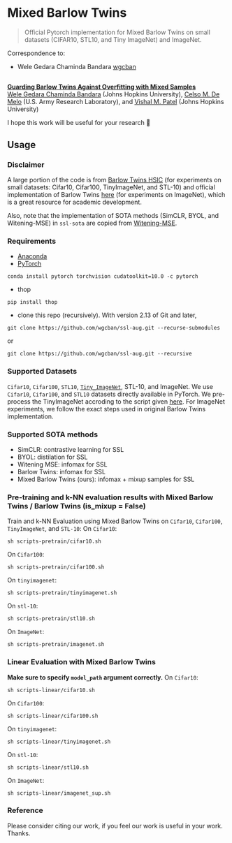 # Mixed Barlow Twins

> Official Pytorch implementation for Mixed Barlow Twins on small datasets (CIFAR10, STL10, and Tiny ImageNet) and ImageNet.

Correspondence to: 
  - Wele Gedara Chaminda Bandara [wgcban](https://www.wgcban.com)

##
[**Guarding Barlow Twins Against Overfitting with Mixed Samples**](https://arxiv.org/pdf/)<br>
[Wele Gedara Chaminda Bandara](https://www.wgcban.com) (Johns Hopkins University), [Celso M. De Melo](https://celsodemelo.net) (U.S. Army Research Laboratory), and [Vishal M. Patel](https://engineering.jhu.edu/vpatel36/) (Johns Hopkins University) <br>

I hope this work will be useful for your research :smiling_face_with_three_hearts: 

## Usage

### Disclaimer
A large portion of the code is from [Barlow Twins HSIC](https://github.com/yaohungt/Barlow-Twins-HSIC) (for experiments on small datasets: Cifar10, Cifar100, TinyImageNet, and STL-10) and official implementation of Barlow Twins [here](https://github.com/facebookresearch/barlowtwins) (for experiments on ImageNet), which is a great resource for academic development.

Also, note that the implementation of SOTA methods (SimCLR, BYOL, and Witening-MSE) in `ssl-sota` are copied from [Witening-MSE](https://github.com/htdt/self-supervised).

### Requirements
- [Anaconda](https://www.anaconda.com/download/)
- [PyTorch](https://pytorch.org)
```
conda install pytorch torchvision cudatoolkit=10.0 -c pytorch
```
- thop
```
pip install thop
```

- clone this repo (recursively). 
With version 2.13 of Git and later,
```
git clone https://github.com/wgcban/ssl-aug.git --recurse-submodules
```
or
```
git clone https://github.com/wgcban/ssl-aug.git --recursive
```


### Supported Datasets
`Cifar10`, `Cifar100`, `STL10`, [`Tiny_ImageNet`](https://github.com/rmccorm4/Tiny-Imagenet-200), STL-10, and ImageNet. We use `Cifar10`, `Cifar100`, and `STL10` datasets directly available in PyTorch. We pre-process the TinyImageNet accroding to the script given [here](https://gist.github.com/moskomule/2e6a9a463f50447beca4e64ab4699ac4). For ImageNet experiments, we follow the exact steps used in original Barlow Twins implementation.

### Supported SOTA methods
- SimCLR: contrastive learning for SSL 
- BYOL: distilation for SSL
- Witening MSE: infomax for SSL
- Barlow Twins: infomax for SSL
- Mixed Barlow Twins (ours): infomax + mixup samples for SSL

### Pre-training and k-NN evaluation results with Mixed Barlow Twins / Barlow Twins (is_mixup = False)
Train and k-NN Evaluation using Mixed Barlow Twins on `Cifar10`, `Cifar100`, `TinyImageNet`, and `STL-10`:
On `Cifar10`:
```
sh scripts-pretrain/cifar10.sh
```
On `Cifar100`:
```
sh scripts-pretrain/cifar100.sh
```
On `tinyimagenet`:
```
sh scripts-pretrain/tinyimagenet.sh
```
On `stl-10`:
```
sh scripts-pretrain/stl10.sh
```
On `ImageNet`:
```
sh scripts-pretrain/imagenet.sh
```

### Linear Evaluation with Mixed Barlow Twins
**Make sure to specify `model_path` argument correctly.**
On `Cifar10`:
```
sh scripts-linear/cifar10.sh
```
On `Cifar100`:
```
sh scripts-linear/cifar100.sh
```
On `tinyimagenet`:
```
sh scripts-linear/tinyimagenet.sh
```
On `stl-10`:
```
sh scripts-linear/stl10.sh
```
On `ImageNet`:
```
sh scripts-linear/imagenet_sup.sh
```

### Reference
Please consider citing our work, if you feel our work is useful in your work. Thanks.
```
```
